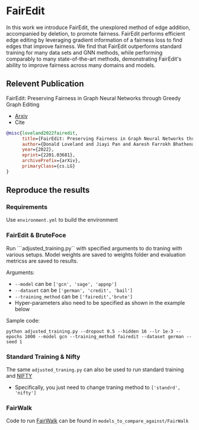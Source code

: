 # FairEdit

In this work we introduce FairEdit, the unexplored method of edge addition, accompanied by deletion, to promote fairness. FairEdit performs efficient edge editing by leveraging gradient information of a fairness loss to find edges that improve fairness. We find that FairEdit outperforms standard training for many data sets and GNN methods, while performing comparably to many state-of-the-art methods, demonstrating FairEdit's ability to improve fairness across many domains and models.

## Relevent Publication

FairEdit: Preserving Fairness in Graph Neural Networks through Greedy Graph Editing
- [Arxiv](https://arxiv.org/abs/2201.03681)
- Cite
``` bibtex
@misc{loveland2022fairedit,
      title={FairEdit: Preserving Fairness in Graph Neural Networks through Greedy Graph Editing}, 
      author={Donald Loveland and Jiayi Pan and Aaresh Farrokh Bhathena and Yiyang Lu},
      year={2022},
      eprint={2201.03681},
      archivePrefix={arXiv},
      primaryClass={cs.LG}
}
```

## Reproduce the results
### Requirements

Use ```environment.yml``` to build the environment
### FairEdit & BruteFoce
Run ```adjusted_training.py`` with specified arguments to do traning with various setups. Model weights are saved to weights folder and evaluation metricss are saved to results. 

Arguments:
- ```--model``` can be ```['gcn', 'sage', 'appnp']``` 
- ```--dataset``` can be ```['german', 'credit', 'bail']```
- ```--training_method``` can be ```['fairedit','brute']```
- Hyper-parameters also need to be specified as shown in the example below

Sample code:
```
python adjusted_training.py --dropout 0.5 --hidden 16 --lr 1e-3 --epochs 1000 --model gcn --training_method fairedit --dataset german --seed 1
```
### Standard Training & Nifty
The same ```adjusted_traning.py``` can also be used to run standard training and [NIFTY](https://arxiv.org/abs/2102.13186)
- Specifically, you just need to change traning method to ```['standrd', 'nifty']```

### FairWalk
Code to run [FairWalk](https://www.ijcai.org/proceedings/2019/0456.pdf) can be found in ```models_to_compare_against/FairWalk```
